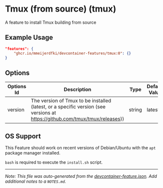 
# Tmux (from source) (tmux)

A feature to install Tmux building from source

## Example Usage

```json
"features": {
    "ghcr.io/mmeijerdfki/devcontainer-features/tmux:0": {}
}
```

## Options

| Options Id | Description | Type | Default Value |
|-----|-----|-----|-----|
| version | The version of Tmux to be installed (latest, or a specific version (see versions at https://github.com/tmux/tmux/releases)) | string | latest |

## OS Support

This Feature should work on recent versions of Debian/Ubuntu with the `apt` package manager installed.

`bash` is required to execute the `install.sh` script.

---

_Note: This file was auto-generated from the [devcontainer-feature.json](https://github.com/mmeijerdfki/devcontainer-features/blob/main/src/tmux/devcontainer-feature.json).  Add additional notes to a `NOTES.md`._
